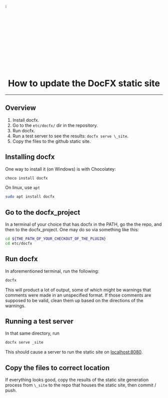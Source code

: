 <a href="/README.md"><img src="/docs/images/PlayEveryWareLogo.gif" alt="README.md" width="5%"/></a>

# <div align="center">How to update the DocFX static site</div>
---

## Overview

1) Install docfx.
2) Go to the `etc/docfx/` dir in the repository.
3) Run docfx.
4) Run a test server to see the results: `docfx serve \_site`.
5) Copy the files to the github static site.

## Installing docfx

One way to install it (on Windows) is with Chocolatey:
```bash
choco install docfx
```

On linux, use `apt`
```bash
sudo apt install docfx
```

## Go to the docfx_project
In a terminal of your choice that has docfx in the PATH, go the the repo, and then to the 
docfx_project. One may do so via something like this:

```bash
cd ${THE_PATH_OF_YOUR_CHECKOUT_OF_THE_PLUGIN}
cd etc/docfx
```

## Run docfx
In aforementioned terminal, run the following:
```bash
docfx
```
This will product a lot of output, some of which might be warnings that comments were made in an unspecified format.
If those comments are supposed to be valid, clean them up based on the directions of the warnings.

## Running a test server 
In that same directory, run 
```bash
docfx serve _site
```
This should cause a server to run the static site on [localhost:8080](http://localhost:8080).

## Copy the files to correct location

If everything looks good, copy the results of the static site generation process from `\_site` to the repo that houses 
the static site, then commit / push.
